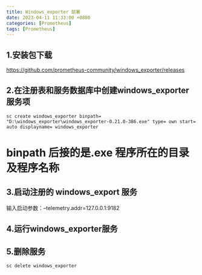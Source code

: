 ```yaml
---
title: Windows_exporter 部署
date: 2023-04-11 11:33:00 +0800
categories: [Prometheus]
tags: [Prometheus]
---
```


## 1.安装包下载
https://github.com/prometheus-community/windows_exporter/releases

## 2.在注册表和服务数据库中创建windows_exporter服务项
```shell
sc create windows_exporter binpath= "D:\windows_exporter\windows_exporter-0.21.0-386.exe" type= own start= auto displayname= windows_exporter
```
# binpath 后接的是.exe 程序所在的目录及程序名称

## 3.启动注册的 windows_export 服务
输入启动参数：–telemetry.addr=127.0.0.1:9182

## 4.运行windows_exporter服务

## 5.删除服务
```shell
sc delete windows_exporter
```